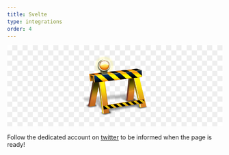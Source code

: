 ```yaml
---
title: Svelte
type: integrations
order: 4
---
```


![](../../images/coming-soon/construction-under-icon-39649.png)


Follow the dedicated account on [twitter](https://twitter.com/bricoi1) to be informed when the page is ready! 
